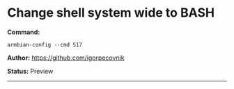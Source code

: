 # Change shell system wide to BASH
**Command:** 
~~~
armbian-config --cmd S17
~~~

**Author:** https://github.com/igorpecovnik

**Status:** Preview



***

